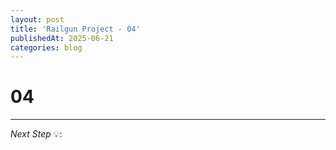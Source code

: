 ```yaml
---
layout: post
title: 'Railgun Project - 04'
publishedAt: 2025-06-21
categories: blog
---
```


# 04

---

*Next Step* 💡:
